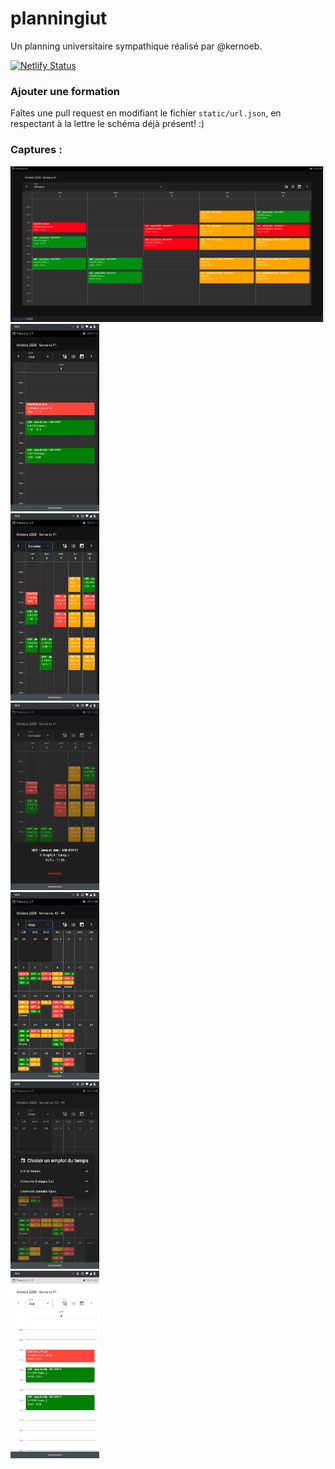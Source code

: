# planningiut

Un planning universitaire sympathique réalisé par @kernoeb.  

[![Netlify Status](https://api.netlify.com/api/v1/badges/2401b3bc-3809-435b-819a-2f1fb484cea2/deploy-status)](https://app.netlify.com/sites/planningiut/deploys)

### Ajouter une formation

Faîtes une pull request en modifiant le fichier `static/url.json`, en respectant à la lettre le schéma déjà présent! :)


### Captures :

![desktop](img/desktop.png)  
<img src="img/phone1.png" height="300" />
<br>
<img src="img/phone2.png" height="300" />
<br>
<img src="img/phone3.png" height="300" />
<br>
<img src="img/phone4.png" height="300" />
<br>
<img src="img/phone5.png" height="300" />
<br>
<img src="img/phone6.png" height="300" />
